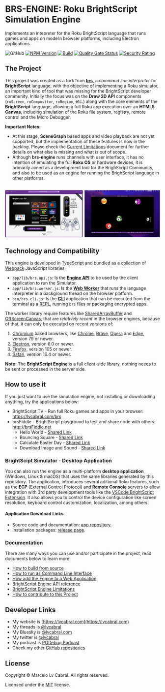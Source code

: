 # BRS-ENGINE: Roku BrightScript Simulation Engine

Implements an intepreter for the Roku BrightScript language that runs games and apps on modern browser platforms, including Electron applications.

![GitHub](https://img.shields.io/github/license/lvcabral/brs-emu)
[![NPM Version](https://badge.fury.io/js/brs-emu.svg?style=flat)](https://npmjs.org/package/brs-emu)
[![Build](https://github.com/lvcabral/brs-emu/actions/workflows/build.yml/badge.svg)](https://github.com/lvcabral/brs-emu/actions/workflows/build.yml)
[![Quality Gate Status](https://sonarcloud.io/api/project_badges/measure?project=lvcabral_brs-emu&metric=alert_status)](https://sonarcloud.io/summary/new_code?id=lvcabral_brs-emu)
[![Security Rating](https://sonarcloud.io/api/project_badges/measure?project=lvcabral_brs-emu&metric=security_rating)](https://sonarcloud.io/summary/new_code?id=lvcabral_brs-emu)

## The Project

This project was created as a fork from [**brs**](https://github.com/sjbarag/brs), a _command line interpreter_ for **BrightScript** language, with the objective of implementing a Roku simulator, an important kind of tool that was missing for the BrightScript developer community. Initially the focus was on the **Draw 2D API** components (`roScreen`, `roCompositor`, `roRegion`, etc.) along with the core elements of the **BrightScript** language, allowing a full Roku app execution over an **HTML5 Canvas**, including simulation of the Roku file system, registry, remote control and the Micro Debugger.

**Important Notes:**

- At this stage, **SceneGraph** based apps and video playback are not yet supported, but the implementation of these features is now in the backlog. Please check the [Current Limitations](docs/limitations.md) document for further details on what else is missing and what is out of scope.
- Although **brs-engine** runs channels with user interface, it has no intention of emulating the full **Roku OS** or hardware devices, it is primarily aimed as a development tool for the BrighScript Community, and also to be used as an engine for running the BrighScript language in other platforms.<br /><br />

<p align="center"><img alt="Simulator Web and Desktop" src="docs/images/screenshots.png?raw=true"/></p>

## Technology and Compatibility

This engine is developed in [TypeScript](https://www.typescriptlang.org/) and bundled as a collection of [Webpack](https://webpack.js.org/) JavaScript libraries:

- `app/lib/brs.api.js`: Is the **[Engine API](docs/engine-api.md)** to be used by the client application to run the Simulator.
- `app/lib/brs.worker.js`: Is the **[Web Worker](https://developer.mozilla.org/en-US/docs/Web/API/Web_Workers_API/Using_web_workers)** that runs the language interpreter in a background thread on the browser platform.
- `bin/brs.cli.js`: Is the **[CLI](https://en.wikipedia.org/wiki/Command-line_interface)** application that can be executed from the terminal as a [REPL](https://en.wikipedia.org/wiki/Read%E2%80%93eval%E2%80%93print_loop), running `brs` files or packaging encrypted apps.

The worker library require features like [SharedArrayBuffer](https://developer.mozilla.org/en-US/docs/Web/JavaScript/Reference/Global_Objects/SharedArrayBuffer) and [OffScreenCanvas](https://developer.mozilla.org/en-US/docs/Web/API/OffscreenCanvas), that are _relatively recent_ in the browser engines, because of that, it can only be executed on recent versions of:

1. [Chromium](https://www.chromium.org/Home) based browsers, like [Chrome](https://www.google.com/chrome/), [Brave](https://brave.com/download/), [Opera](https://www.opera.com/) and [Edge](https://www.microsoft.com/en-us/edge), version 79 or newer.
1. [Electron](https://electronjs.org/), version 6.0 or newer.
1. [Firefox](https://firefox.com), version 105 or newer.
1. [Safari](https://www.apple.com/safari/), version 16.4 or newer.

**Note:** The **BrightScript Engine** is a full client-side library, nothing needs to be sent or processed in the server side.

## How to use it

If you just want to use the simulation engine, not installing or downloading anything, try the applications below:

- BrightScript TV - Run full Roku games and apps in your browser: https://lvcabral.com/brs
- brsFiddle - BrightScript playground to test and share code with others: http://brsFiddle.net
  - Hello World - [Shared Link](https://lvcabral.com/brs-fiddle/?code=XQAAAALVAQAAAAAAAABJKobEQb6kyOTPdc30dpKp7qs4EFN2zkGnUPpC_jM5q9lOv48OWw73SRzoEiqBTjMAwA1j5B4lHJIEnt7v7wG6rbe_xFtOByeXbT3ddKuRA_9zOmIhmx3IpozpRxTXZixCFrHZlpFOzA1Wtba2-TtKbP5RPCZ3gD_GhZBzMlcM8AjeEqrLGmW7SL4wD26hJoq74g4lwGlaRad7DHU34538av8EyQVSoFX5UhC57h6H8CMgXZTKLJxYnFAZdTPhBuPedJ_x8FoTI4pV-6_sL1WixNNXyNeRXrcHoDTg5dGfeXwU9q4WkD2JwCOZ6A99YEh8qjkM6eGPT9d5U6qohbLL7OGEsJ4CQ6zn6yqG_71hqdWPJvqV6qTKEaD1iusxDbv_W-EYAA)
  - Bouncing Square - [Shared Link](https://brsfiddle.net/?code=XQAAAAIrEQAAAAAAAABJKocnAkqZmqFJVufERpQkf9KVk93fxmIRqnWDhwpkoNWGesOdd0NfqUQINBpHgpEwFE0OR1eAH7wa_jMdErSC0Ef6rWNCKA7QM7K-tYEah5tFpMmXnJglupGQccD85M9hTEo7RtutiOH7nQx0jpOyrhcPrtHzQA4-biFDUWkOLewpwh3KVNGdkIWlskO5MNh1rrex5e_N9S--J4xyUYV3ykTqocgnidX8ZYIFiQxb6J6GOW202zcXq8aWMgG-5R41nXEXigggzsTZXmLi13Xc6vsEVASb1mlaWHZlyAUU7hIhI-BvuJyDAEiWpmECFPSXVdLtdba-Hp4Q14J44MomrmpPXwI7ejX5PWKlW9TW7GdbI6kR1xTHv-SWNY7IulWCC_XXR1u11hlkAxkot6q7CUpuN3bJxWFyGL2WtiEu4htVubBbgZ4tcKR39TDePe9vNVkRbSwBDULMxlL4aHY7LxG6F4uiwj2UB1IjC7v3wQAtvIWpMN_U9Y5rJJlaPfZ5uAIN97HmQZ5Au3oonlSXGg2Edg2jPR3BG5Z8Bof_9-nR4YAa43N_w5HJWPnuLzsEITVY5svjES3ZroqUMyzwSW7dn3zdY_Gd24oWp4Ic3qWn5Fyjk-8Qw6ct4rK-q-mzkkF3rjXm5hUsWRKl_V_g7ESA51YmAlm0XWAWV6YyU3DcwGOKuE9fSYao2FzeUcDL-zYvI_AY7m34Mt5ZVQ0bu8x6vRnyMOs9bRQBLiiFw-Q-xJh0nka6Jtl-dC0me4MKeFfhCIWZq-2t78PPiPz-f2UZBZDerTi1jqJMFZ7rDrrJ0PSjPTi-t43qJ3Rrqi57AsyK7INo6wMFJZgPkcLkUcuDWjqD2QSEwJAFLyrdLWSkgl1PCCypEG0vHoDyqmGeWyCN5-TSb6ZgA51fln02CN-iBgm7cWNGaQ1--iwfd8n4gWVWzTh37_2J6buqPiNzsiDYdEVlRjeTocWiDx8ESYe7BbvLQ9AhqFWLWvzcc8EnH80gBimCK6-dJS58PtZrSmG_uVlpHP-UDAa67h0g5HHLP39mAh54zs5COmoRNqnIsTmFomDAUItoU7UI3djrTTp8ymEGwOzMi5qbLq6BCOs_LsasbT3eS132RnzpQ6eh_WdR-NjzijC9-LE6s4EeqwAueGMIvUJGnudHB7TcwemZ47vjsGTG14Y0p57VY1uzKGeJulkLJHi7VCWTV9a7ixdHxfPaRTwxYI1SGnS5DZEz65Hn1fMUjybGqJG1Rl_zuOcO9BeCBw0DF7gU7GbzwxaqGX3CV9RcCM0ggngxN50NgdKxOwSpSneI1t2AwY5FNlqnnvALfKqCOcP-xZgtgJeQyQg2a_h1wAZwOmX2evCM4k6JlqgCFCH0Ol_wz5ri4EyKhVzNFdtQdjLoprM0y9DAdRibs8LGsgwM3YKLezhCSK1O7Bz3udyCeIxBhx8aY8QeMB8nYqRFPARz5ulDGBDTnGB6wWW7UT3Hi5gj0No0ABIXsMot89yCR2EbE4FzAHM9kzn9sM7OfrmTOS2I1obIIbIPzI_HpnGGr2vAT7jyVqQlDis8Z8nwFastErVXG1sJYCoV7NYl78o_tXkwO73mZjxEDaFSDDuD5iFlIlYaAtN09Fs2sTev_DMJ3XkFBLeUcSUvSxEh2_dj5mYCVLSQ6T4ZJ5o7xRckRfHnZNpBrJ0lJT8K0PaQmwG1ZEXPgPjVk2_v4gIteee2W7Vwk0Jijy-hnN7y0q0lGlKkoke4vajaDl0ZWyNFWAo-KBYWXBnmzEkvapmWAI4qUZMP9a9unJpblNbYbHpmQzuKBTsX-H3GDWSsO6ePRuJJMiJGwSjYWdrbFIfKl5FZ7X66PwIcYvnzApikiIeB3TFef-BpQ2ea4QaaTmyselj4oISVVmL4TnAwKD0OCvH--kfPsX8f44VsGtA61fwmsbPZ3b2g_CFMe8AlhWI7fiKj4wfYA9k77fba1jPGuirRAQn_eSnsAA)
  - Calculate Easter Day - [Shared Link](https://brsfiddle.net/?code=XQAAAALnAwAAAAAAAABJKohmo_vGH6VeHhw0NA0u7jXQ5mXP9ZN1AWzM0PiRufiEJMb9enJ8-Fi-wVFZGTTpu3PmzKvDZVFq33L_93AZJPhIg6IOwt6LAoZfALbNSD-9F190OkUH5EOYSUHSLXWBpulCV_k83PxQO6WlKqWoMVq5LeUSoPEVV5OpcJLcDiu7O8XjE5KBBMmZgntg8nO44vkyJQNo_zE-k5zryxMYeZGHR71offjEvE3WrtKHLa55DMCeTrUqFoYZgd5t7DsddJ7Rl4ATmDgvrAOU7nY8nDjdrk1b7gccF1Hl_cgfXs1pjWGLzhGdoKrJ-UiokpUZ_p49EZy3-UQbqZ0IhBMNoHViYZJ4sVgZ0rZlexmlSB4zcmcpuHfc3cMRmUrGjr9zTg_Ulbh-OMcf5-DgHQqln58pmHCcCbIefiBntMjwIYn5yckUrS9RCRha1ZxuIYppHGpoj_2ilx1_zC9gs7kqwjCdk4QGJflduepky0fEvBQYvEHsjTHhNIBTRDiiqudQT8-62CokSMQqR1Zt5c-MUM1oFX8vdWennNziWnWoomzuMwQCAER5KYJZhOTKoBzuEM63KwqnZcBLsQoeoSs7tV5kcIXwhBGvUdDKESlfcqa-CwNBpAvENrUp7BBrrQOr6sKOnRUVL44Q4DEZzN_0_9sVDr25lTavElT57Xh2wRpiEsbmuoe66rKJ3cFP4OKVgMLUtPSkayntYNWPZg89PvidJpqOxTIQWf_nfRxV)
  - Download Image and Sound - [Shared Link](https://brsfiddle.net/?code=XQAAAAJqCQAAAAAAAABJKoMnQ-exSUWPG3fpxfwVM0I3_ROH-bzVbB7Jp09rkgEHk97O65LMrkY-ClFix02OAL9aQHdA6uHMp6VomRlb0EzSG23ee59pGlwA2DbEVNpCpCimia_7ffBTl-0p010UxxlLTCoMZ9xkzc-ZK8hxFih-i3P-nRWSdi82_7NwrrNelSDuJOdHfV28SNUbhHOULHLQ7f1EwhvrFr_vgpoksK6d-YKwnX6XWlNIlZrwulg0tclDcoxtRQawghOcZ3oTzmLTy0FuSIagck0NdcmdD-GAqqynbbR7Pb0jhFa4IK7RBM2lcVTjoH69laKA_CBKux6zj3VYBGAnz2lXtkI6dRfT_1XRSN7zkxNIJke8HWFZbyM1uc8s_kq7oPdwYBpvtkEfdHc96hiWZQMRpbdNRFa0Bx_1Jy5k-krINqCIe9489ZrPaend2fS191EBMIaCrzqcBrkNULQET0GcYBPJ5rhnr0sFT_knv4sPfD2HlYLc5h8xOBTxNgR8ex5COmRiI0xnHEgZmWP6fWSktG-gWH9Fk3nYb5xxt8VDvQuAOoeFsyxfucaRl5R2t5jRGN5dX8ECIa3T-Z_M_RIRXr8fWvUmdIwftjlkRYYJw-Imqc0phOMyLJnDIZGEodUavAvT5L7GaI4Qn_hFmxxyHaeMZw2HnDZPshIWfjSxzkcfuJyzx-X8ZeBcEq3ppDLCWkGml-GOSUDbVRd-LvDmSOVEa652DRrwpYskvsXvVxOxo_nbMyJlCyuYdTM0tU0DIXSd6frNSLciud6YrGX0b0JcbLs-c7Fy_flud8htvUNKD4ugdOqZJTxUHi8cjV6nD9aT3v5yj_C99p4r5H-UhK7qrRii9mbQbhHkEMNi4Zb4DIfntBK8p2GIIeaP--Mvo02v8o6ZBj9CbyOM-jpv1SfhZ8tyfXcw_3KoT_VgbuDseShlzToWgbkyBa-SzJFklEZPGteuysyFRSPnmgfFOKTZTpY92mxcQ9C8TZXt6Gbwj79AbplH6d0wKPl_uQiGmXVzj9LvIsYhuY3o-Pr2ZfZGBo4O4sMuQQ5ZA892cRuvrp_XRRKSEunIhWqBIgoSxiI1yp46twsZy2SQXpVISxFdHDJaDHMdMX4VBO33Oy1I8zlfQGPrHQxik8Szk-s6qkOpgaQnNNaLcE1v8LHpRMXSP5KxfwJm6PyWkGQ)

### BrightScipt Simulator - Desktop Application

You can also run the engine as a multi-platform **desktop application** (Windows, Linux & macOS) that uses the same libraries generated by this repository. The application, introduces several aditional Roku features, such as the **ECP** (External Control Protocol) and **Remote Console** servers to allow integration with 3rd party development tools like the [VSCode BrightScript Extension](https://marketplace.visualstudio.com/items?itemName=RokuCommunity.brightscript). It also allows you to control the device configuration like screen resolution, keyboard control customization, localization, among others.

#### Application Download Links

- Source code and documentation: [app repository](https://github.com/lvcabral/brs-emu-app).
- Installation packages: [release page](https://github.com/lvcabral/brs-emu-app/releases).

### Documentation

There are many ways you can use and/or participate in the project, read documents below to learn more:

- [How to build from source](docs/build-from-source.md)
- [How to run as Command Line Interface](docs/run-as-cli.md)
- [How add the Engine to a Web Application](docs/integrating.md)
- [BrightScript Engine API reference](docs/emulator-api.md)
- [BrightScript Engine Limitations](docs/limitations.md)
- [How to contribute to this Project](docs/contributing.md)

## Developer Links

- My website is [https://lvcabral.com](https://lvcabral.com)
- My threads is [@lvcabral](https://www.threads.net/@lvcabral)
- My Bluesky is [@lvcabral.com](https://bsky.app/profile/lvcabral.com)
- My twitter is [@lvcabral](https://twitter.com/lvcabral)
- My podcast is [PODebug Podcast](http://podebug.com)
- Check my other [GitHub repositories](https://github.com/lvcabral)

## License

Copyright © Marcelo Lv Cabral. All rights reserved.

Licensed under the [MIT](LICENSE) license.
